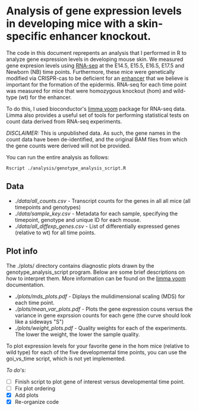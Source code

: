 # Analysis of gene expression levels in developing mice with a skin-specific enhancer knockout.

The code in this document reprepents an analysis that I performed in R to analyze gene expression levels in developing mouse skin. We measured gene expresion levels using [RNA-seq](https://en.wikipedia.org/wiki/RNA-Seq) at the E14.5, E15.5, E16.5, E17.5 and Newborn (NB) time points. Furthermore, these mice were genetically modified via CRISPR-cas to be deficient for an [enhancer](https://en.wikipedia.org/wiki/Enhancer_(genetics)) that we believe is important for the formation of the epidermis. RNA-seq for each time point was measured for mice that were homozygous knockout (hom) and wild-type (wt) for the enhancer.

To do this, I used bioconductor's [limma voom](https://bioconductor.org/packages/release/bioc/html/limma.html) package for RNA-seq data. Limma also provides a useful set of tools for performing statistical tests on count data derived from RNA-seq experiments.

*DISCLAIMER:* This is unpublished data. As such, the gene names in the count data have been de-identified, and the original BAM files from which the gene counts were derived will not be provided.


You can run the entire analysis as follows:
```
Rscript ./analysis/genotype_analysis_script.R
```

## Data

* *./data/all_counts.csv -* Transcript counts for the genes in all all mice (all timepoints and genotypes)
* *./data/sample_key.csv -* Metadata for each sample, specifying the timepoint, genotype and unique ID for each mouse.
* *./data/all_diffexp_genes.csv -* List of differentially expressed genes (relative to wt) for all time points.

## Plot info

The ./plots/ directory contains diagnostic plots drawn by the genotype_analysis_script program. Below are some brief descriptions on how to interpret them. More information can be found on the [limma voom](https://bioconductor.org/packages/release/bioc/html/limma.html) documentation.

* *./plots/mds_plots.pdf -* Diplays the mulidimensional scaling (MDS) for each time point.
* *./plots/mean_var_plots.pdf -* Plots the gene expression couns versus the variance in gene exprssion counts for each gene (the curve should look like a sideways "S")
* *./plots/weight_plots.pdf -* Quality weights for each of the experiments. The lower the weight, the lower the sample quality.

To plot expression levels for your favorite gene in the hom mice \(relative to wild type\) for each of the five developmental time points, you can use the goi\_vs\_time script, which is not yet implemented.

*To do's:*

- [ ] Finish script to plot gene of interest versus developmental time point.
- [ ] Fix plot ordering
- [x] Add plots
- [x] Re-organize code
